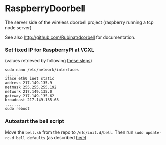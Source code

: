 RaspberryDoorbell
=================

The server side of the wireless doorbell project (raspberry running a tcp node server)

See also http://github.com/Rubinat/doorbell for documentation.

### Set fixed IP for RaspberryPI at VCXL
(values retrieved by following [these steps](http://www.modmypi.com/blog/tutorial-how-to-give-your-raspberry-pi-a-static-ip-address))
```
sudo nano /etc/network/interfaces
......
iface eth0 inet static
address 217.149.135.9
netmask 255.255.255.192
network 217.149.135.0
gateway 217.149.135.62
broadcast 217.149.135.63
.......
sudo reboot
```

### Autostart the bell script
Move the ```bell.sh``` from the repo to ```/etc/init.d/bell```. Then run ```sudo update-rc.d bell defaults``` (as described [here](http://raspberrywebserver.com/serveradmin/run-a-script-on-start-up.html))
